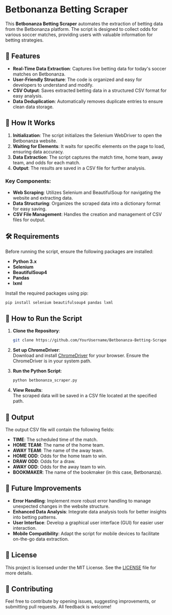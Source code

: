 # Betbonanza Betting Scraper

This **Betbonanza Betting Scraper** automates the extraction of betting data from the Betbonanza platform. The script is designed to collect odds for various soccer matches, providing users with valuable information for betting strategies.

## 📌 Features

- **Real-Time Data Extraction**: Captures live betting data for today's soccer matches on Betbonanza.
- **User-Friendly Structure**: The code is organized and easy for developers to understand and modify.
- **CSV Output**: Saves extracted betting data in a structured CSV format for easy analysis.
- **Data Deduplication**: Automatically removes duplicate entries to ensure clean data storage.

## 🚀 How It Works

1. **Initialization**: The script initializes the Selenium WebDriver to open the Betbonanza website.
2. **Waiting for Elements**: It waits for specific elements on the page to load, ensuring data accuracy.
3. **Data Extraction**: The script captures the match time, home team, away team, and odds for each match.
4. **Output**: The results are saved in a CSV file for further analysis.

### Key Components:

- **Web Scraping**: Utilizes Selenium and BeautifulSoup for navigating the website and extracting data.
- **Data Structuring**: Organizes the scraped data into a dictionary format for easy saving.
- **CSV File Management**: Handles the creation and management of CSV files for output.

## 🛠️ Requirements

Before running the script, ensure the following packages are installed:

- **Python 3.x**
- **Selenium**
- **BeautifulSoup4**
- **Pandas**
- **lxml**

Install the required packages using pip:
```bash
pip install selenium beautifulsoup4 pandas lxml
```

## 🏃 How to Run the Script

1. **Clone the Repository**:
   ```bash
   git clone https://github.com/YourUsername/Betbonanza-Betting-Scraper.git
   ```

2. **Set up ChromeDriver**:  
   Download and install [ChromeDriver](https://sites.google.com/a/chromium.org/chromedriver/) for your browser. Ensure the ChromeDriver is in your system path.

3. **Run the Python Script**:
   ```bash
   python betbonanza_scraper.py
   ```

4. **View Results**:  
   The scraped data will be saved in a CSV file located at the specified path.

## 📁 Output

The output CSV file will contain the following fields:
- **TIME**: The scheduled time of the match.
- **HOME TEAM**: The name of the home team.
- **AWAY TEAM**: The name of the away team.
- **HOME ODD**: Odds for the home team to win.
- **DRAW ODD**: Odds for a draw.
- **AWAY ODD**: Odds for the away team to win.
- **BOOKMAKER**: The name of the bookmaker (in this case, Betbonanza).

## 🔧 Future Improvements

- **Error Handling**: Implement more robust error handling to manage unexpected changes in the website structure.
- **Enhanced Data Analysis**: Integrate data analysis tools for better insights into betting patterns.
- **User Interface**: Develop a graphical user interface (GUI) for easier user interaction.
- **Mobile Compatibility**: Adapt the script for mobile devices to facilitate on-the-go data extraction.

## 📝 License

This project is licensed under the MIT License. See the [LICENSE](LICENSE) file for more details.

## 🤝 Contributing

Feel free to contribute by opening issues, suggesting improvements, or submitting pull requests. All feedback is welcome!

